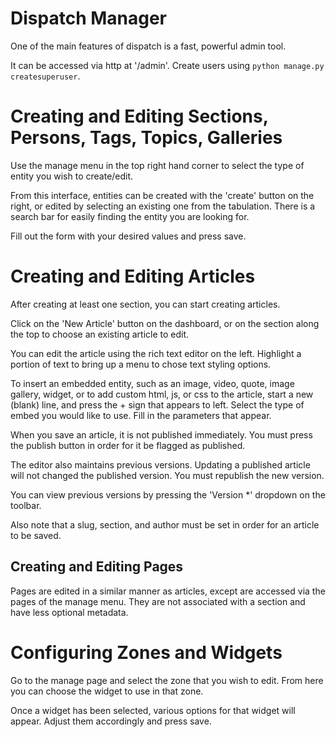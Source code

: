# Dispatch Manager

One of the main features of dispatch is a fast, powerful admin tool.

It can be accessed via http at '/admin'. Create users using `python manage.py createsuperuser`.

# Creating and Editing Sections, Persons, Tags, Topics, Galleries

Use the manage menu in the top right hand corner to select the type of entity you wish to create/edit.

From this interface, entities can be created with the 'create' button on the right, or edited by selecting an existing one from the tabulation. There is a search bar for easily finding the entity you are looking for.

Fill out the form with your desired values and press save.

# Creating and Editing Articles

After creating at least one section, you can start creating articles.

Click on the 'New Article' button on the dashboard, or on the section along the top to choose an existing article to edit.

You can edit the article using the rich text editor on the left. Highlight a portion of text to bring up a menu to chose text styling options.

To insert an embedded entity, such as an image, video, quote, image gallery, widget, or to add custom html, js, or css to the article, start a new (blank) line, and press the + sign that appears to left. Select the type of embed you would like to use. Fill in the parameters that appear.

When you save an article, it is not published immediately. You must press the publish button in order for it be flagged as published.

The editor also maintains previous versions. Updating a published article will not changed the published version. You must republish the new version.

You can view previous versions by pressing the 'Version *' dropdown on the toolbar.

Also note that a slug, section, and author must be set in order for an article to be saved.

## Creating and Editing Pages

Pages are edited in a similar manner as articles, except are accessed via the pages of the manage menu. They are not associated with a section and have less optional metadata.

# Configuring Zones and Widgets

Go to the manage page and select the zone that you wish to edit. From here you can choose the widget to use in that zone.

Once a widget has been selected, various options for that widget will appear. Adjust them accordingly and press save.
